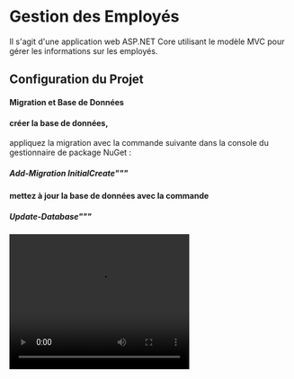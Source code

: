 # Gestion des Employés

 Il s'agit d'une application web ASP.NET Core utilisant le modèle MVC pour gérer les informations sur les employés.

## Configuration du Projet
#### Migration et Base de Données
#### créer la base de données,
appliquez la migration avec la commande suivante dans la console du gestionnaire de package NuGet :
##### Add-Migration InitialCreate"""
#### mettez à jour la base de données avec la commande 
##### Update-Database"""
<video width="320" height="240" controls>
  <source src="lien_vers_la_video.mp4" type="video/mp4">
  Votre navigateur ne supporte pas la balise vidéo.
</video>
